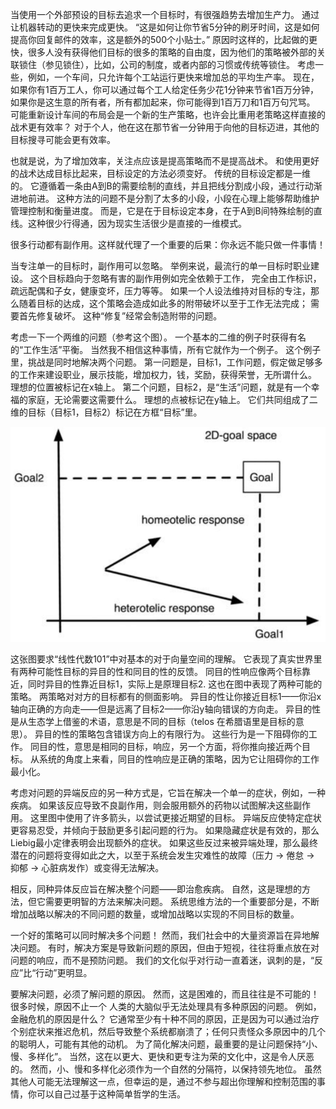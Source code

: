 当使用一个外部预设的目标去追求一个目标时，有很强趋势去增加生产力。
通过让机器转动的更快来完成更快。
“这是如何让你节省5分钟的刷牙时间，这是如何提高你回复邮件的效率，这是额外的500个小贴士。”
原因时这样的，比起做的更快，很多人没有获得他们目标的很多的策略的自由度，因为他们的策略被外部的关联锁住（参见锁住），比如，公司的制度，或者内部的习惯或传统等锁住。
考虑一些，例如，一个车间，只允许每个工站运行更快来增加总的平均生产率。
现在，如果你有1百万工人，你可以通过每个工人给定任务少花1分钟来节省1百万分钟，如果你是这生意的所有者，所有都加起来，你可能得到1百万刀和1百万句咒骂。
可能重新设计车间的布局会是一个新的生产策略，也许会比重用老策略这样直接的战术更有效率？
对于个人，他在这在那节省一分钟用于向他的目标迈进，其他的目标搜寻可能会更有效率。

也就是说，为了增加效率，关注点应该是提高策略而不是提高战术。
和使用更好的战术达成目标比起来，目标设定的方法必须变好。
传统的目标设定都是一维的。
它遵循着一条由A到B的需要绘制的直线，并且把线分割成小段，通过行动渐进地前进。
这种方法的问题不是分割了太多的小段，小段在心理上能够帮助维护管理控制和衡量进度。
而是，它是在于目标设定本身，在于A到B间特殊绘制的直线。这种很少行得通，因为现实生活很少是直接的一维模式。

很多行动都有副作用。这样就代理了一个重要的后果：你永远不能只做一件事情！

当专注单一的目标时，副作用可以忽略。
举例来说，最流行的单一目标时职业建设。
这个目标趋向于忽略有害的副作用例如完全依赖于工作，
完全由工作标识，
疏远配偶和子女，健康变坏，压力等等。
如果一个人设法维持对目标的专注，那么随着目标的达成，这个策略会造成如此多的附带破坏以至于工作无法完成；
需要首先修复破坏。
这种“修复”经常会制造附带的问题。

考虑一下一个两维的问题（参考这个图）。
一个基本的二维的例子时获得有名的“工作生活”平衡。
当然我不相信这种事情，所有它就作为一个例子。
这个例子里，挑战是同时地解决两个问题。
第一问题是，目标1，工作问题，假定做足够多的工作来建设职业，展示技能，增加权力，钱，奖励，获得荣誉，无所谓什么。
理想的位置被标记在x轴上。
第二个问题，目标2，是“生活”问题，就是有一个幸福的家庭，无论需要这需要什么。
理想的点被标记在y轴上。
它们共同组成了二维的目标（目标1，目标2）标记在方框“目标”里。

![figure1](../img/7-b-fig1.png)

这张图要求“线性代数101”中对基本的对于向量空间的理解。
它表现了真实世界里有两种可能性目标的异目的性和同目的性的反馈。
同目的性响应像两个目标靠近，同时异目的性靠近目标1，实际上是原理目标2.
这也在图中表现了两种可能的策略。
两策略对对方的目标都有的侧面影响。
异目的性让你接近目标1——你沿x轴向正确的方向走——但是远离了目标2——你沿y轴向错误的方向走。
异目的性是从生态学上借鉴的术语，意思是不同的目标（telos 在希腊语里是目标的意思）。
异目的性的策略包含错误方向上的有限行为。
这些行为是一下阻碍你的工作。
同目的性，意思是相同的目标，响应，另一个方面，将你推向接近两个目标。
从系统的角度上来看，同目的性响应是正确的策略，因为它让阻碍你的工作最小化。

考虑对问题的异端反应的另一种方式是，它旨在解决一个单一的症状，例如，一种疾病。
如果该反应导致不良副作用，则会服用额外的药物以试图解决这些副作用。
这里图中使用了许多箭头，以尝试更接近期望的目标。
异端反应使特定症状更容易忍受，并倾向于鼓励更多引起问题的行为。
如果隐藏症状是有效的，那么Liebig最小定律表明会出现额外的症状。
如果这些反过来被异端处理，那么最终潜在的问题将变得如此之大，以至于系统会发生灾难性的故障（压力 -> 倦怠 -> 抑郁 -> 心脏病发作）或变得无法解决。

相反，同种异体反应旨在解决整个问题——即治愈疾病。
自然，这是理想的方法，但它需要更明智的方法来解决问题。
系统思维方法的一个重要部分是，不断增加战略以解决的不同问题的数量，或增加战略以实现的不同目标的数量。

一个好的策略可以同时解决多个问题！ 然而，我们社会中的大量资源旨在异地解决问题。
有时，解决方案是导致新问题的原因，但由于短视，往往将重点放在对问题的响应，而不是预防问题。
我们的文化似乎对行动一直着迷，讽刺的是，“反应”比“行动”更明显。

要解决问题，必须了解问题的原因。 然而，这是困难的，而且往往是不可能的！ 很多时候，原因不止一个
人类的大脑似乎无法处理具有多种原因的问题。
例如，金融危机的原因是什么？ 它通常至少有十种不同的原因，正是因为可以通过治疗个别症状来推迟危机，然后导致整个系统都崩溃了；任何只责怪众多原因中的几个的聪明人，可能有其他的动机。
为了简化解决问题，最重要的是让问题保持“小、慢、多样化”。 当然，这在以更大、更快和更专注为荣的文化中，这是令人厌恶的。
然而，小、慢和多样化必须作为一个自然的分隔符，以保持领先地位。 虽然其他人可能无法理解这一点，但幸运的是，通过不参与超出你理解和控制范围的事情，你可以自己过基于这种简单哲学的生活。

